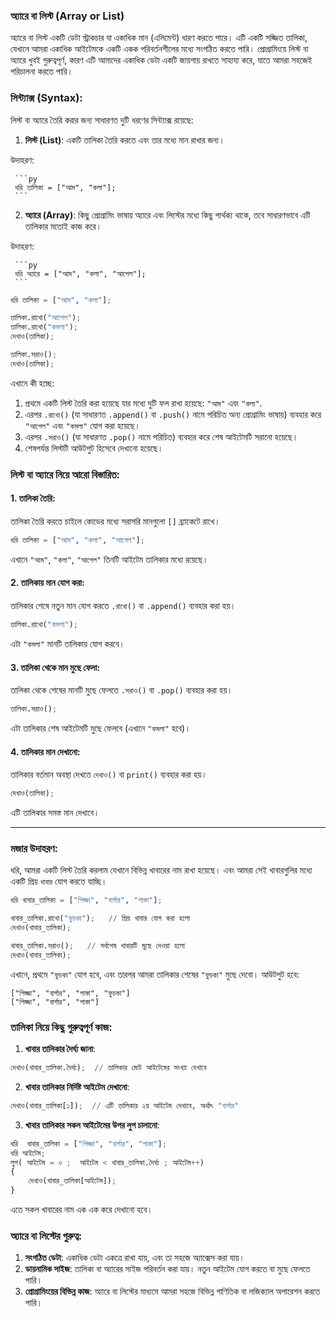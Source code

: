 ### অ্যারে বা লিস্ট (Array or List)

অ্যারে বা লিস্ট একটি ডেটা স্ট্রাকচার যা একাধিক মান (এলিমেন্ট) ধারণ করতে পারে। এটি একটি সজ্জিত তালিকা, যেখানে আমরা একাধিক আইটেমকে একটি একক পরিবর্তনশীলের মধ্যে সংগঠিত করতে পারি। প্রোগ্রামিংয়ে লিস্ট বা অ্যারে খুবই গুরুত্বপূর্ণ, কারণ এটি আমাদের একাধিক ডেটা একটি জায়গায় রাখতে সাহায্য করে, যাতে আমরা সহজেই পরিচালনা করতে পারি।

### সিন্ট্যাক্স (Syntax):

লিস্ট বা অ্যারে তৈরি করার জন্য সাধারণত দুটি ধরণের সিন্ট্যাক্স রয়েছে:

1. **লিস্ট (List)**: একটি তালিকা তৈরি করতে এবং তার মধ্যে মান রাখার জন্য।

উদাহরণ:

     ```py
     ধরি তালিকা = ["আম", "কলা"];
     ```

2. **অ্যারে (Array)**: কিছু প্রোগ্রামিং ভাষায় অ্যারে এবং লিস্টের মধ্যে কিছু পার্থক্য থাকে, তবে সাধারণভাবে এটি তালিকার মতোই কাজ করে।

উদাহরণ:

     ```py
     ধরি অ্যারে = ["আম", "কলা", "আপেল"];
     ```

```py
ধরি তালিকা = ["আম", "কলা"];

তালিকা.রাখো("আপেল");
তালিকা.রাখো("কমলা");
দেখাও(তালিকা);

তালিকা.সরাও();
দেখাও(তালিকা);
```

এখানে কী হচ্ছে:

1. প্রথমে একটি লিস্ট তৈরি করা হয়েছে যার মধ্যে দুটি ফল রাখা হয়েছে: `"আম"` এবং `"কলা"`.
2. এরপর `.রাখো()` (যা সাধারণত `.append()` বা `.push()` নামে পরিচিত অন্য প্রোগ্রামিং ভাষায়) ব্যবহার করে `"আপেল"` এবং `"কমলা"` যোগ করা হয়েছে।
3. এরপর `.সরাও()` (যা সাধারণত `.pop()` নামে পরিচিত) ব্যবহার করে শেষ আইটেমটি সরানো হয়েছে।
4. শেষপর্যন্ত লিস্টটি আউটপুট হিসেবে দেখানো হয়েছে।

### লিস্ট বা অ্যারে নিয়ে আরো বিস্তারিত:

#### 1. **তালিকা তৈরি**:

তালিকা তৈরি করতে চাইলে কোডের মধ্যে সরাসরি মানগুলো `[]` ব্র্যাকেটে রাখে।

```py
ধরি তালিকা = ["আম", "কলা", "আপেল"];
```

এখানে `"আম"`, `"কলা"`, `"আপেল"` তিনটি আইটেম তালিকার মধ্যে রয়েছে।

#### 2. **তালিকায় মান যোগ করা**:

তালিকার শেষে নতুন মান যোগ করতে `.রাখো()` বা `.append()` ব্যবহার করা হয়।

```py
তালিকা.রাখো("কমলা");
```

এটা `"কমলা"` মানটি তালিকায় যোগ করবে।

#### 3. **তালিকা থেকে মান মুছে ফেলা**:

তালিকা থেকে শেষের মানটি মুছে ফেলতে `.সরাও()` বা `.pop()` ব্যবহার করা হয়।

```py
তালিকা.সরাও(); 
```

এটা তালিকার শেষ আইটেমটি মুছে ফেলবে (এখানে `"কমলা"` হবে)।

#### 4. **তালিকার মান দেখানো**:

তালিকার বর্তমান অবস্থা দেখতে `দেখাও()` বা `print()` ব্যবহার করা হয়।

```py
দেখাও(তালিকা); 
```

এটি তালিকার সমস্ত মান দেখাবে।

---

### মজার উদাহরণ:

ধরি, আমরা একটি লিস্ট তৈরি করলাম যেখানে বিভিন্ন খাবারের নাম রাখা হয়েছে। এবং আমরা সেই খাবারগুলির মধ্যে একটি প্রিয় ```খাবার``` যোগ করতে যাচ্ছি।

```py
ধরি খাবার_তালিকা = ["পিজ্জা", "বার্গার", "পাস্তা"];

খাবার_তালিকা.রাখো("ফুচকা");   // প্রিয় খাবার যোগ করা হলো
দেখাও(খাবার_তালিকা);

খাবার_তালিকা.সরাও();   // সর্বশেষ খাবারটি মুছে দেওয়া হলো
দেখাও(খাবার_তালিকা);
```

এখানে, প্রথমে `"ফুচকা"` যোগ হবে, এবং তারপর আমরা তালিকার শেষের `"ফুচকা"` মুছে দেবো। আউটপুট হবে:

```
["পিজ্জা", "বার্গার", "পাস্তা", "ফুচকা"]
["পিজ্জা", "বার্গার", "পাস্তা"]
```

### তালিকা নিয়ে কিছু গুরুত্বপূর্ণ কাজ:

1. **খাবার তালিকার দৈর্ঘ্য জানা**:

```py
দেখাও(খাবার_তালিকা.দৈর্ঘ্য);  // তালিকার মোট আইটেমের সংখ্যা দেখাবে
```

2. **খাবার তালিকার নির্দিষ্ট আইটেম দেখানো**:

```py
দেখাও(খাবার_তালিকা[১]);  // এটি তালিকার ২য় আইটেম দেখাবে, অর্থাৎ "বার্গার"
```

3. **খাবার তালিকার সকল আইটেমের উপর লুপ চালানো**:

```py
ধরি  খাবার_তালিকা = ["পিজ্জা", "বার্গার", "পাস্তা"];
ধরি আইটেম;
লুপ( আইটেম = ০ ;  আইটেম < খাবার_তালিকা.দৈর্ঘ্য ; আইটেম++)
{
    দেখাও(খাবার_তালিকা[আইটেম]);
}
```

এতে সকল খাবারের নাম এক এক করে দেখানো হবে।

### অ্যারে বা লিস্টের গুরুত্ব:

1. **সংগঠিত ডেটা**: একাধিক ডেটা একত্রে রাখা যায়, এবং তা সহজে অ্যাক্সেস করা যায়।
2. **ডায়নামিক সাইজ**: তালিকা বা অ্যারের সাইজ পরিবর্তন করা যায়। নতুন আইটেম যোগ করতে বা মুছে ফেলতে পারি।
3. **প্রোগ্রামিংয়ের বিভিন্ন কাজ**: অ্যারে বা লিস্টের মাধ্যমে আমরা সহজে বিভিন্ন গাণিতিক বা লজিক্যাল অপারেশন করতে পারি।

